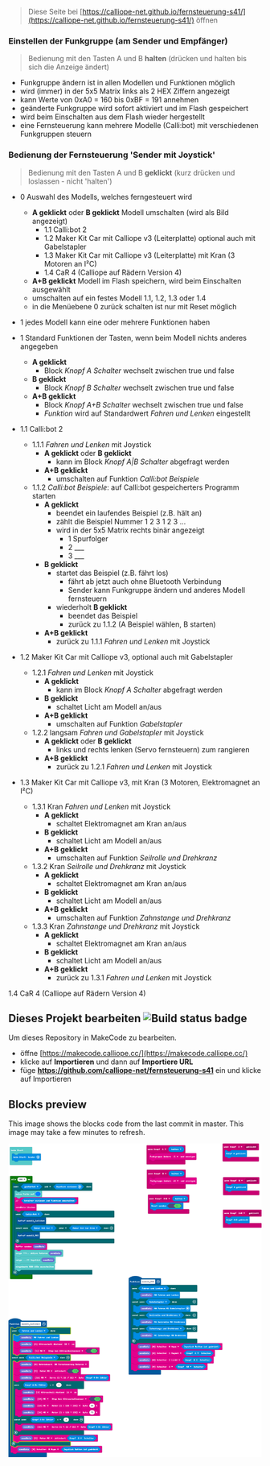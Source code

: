 
> Diese Seite bei [https://calliope-net.github.io/fernsteuerung-s41/](https://calliope-net.github.io/fernsteuerung-s41/) öffnen

### Einstellen der Funkgruppe (am Sender und Empfänger)

> Bedienung mit den Tasten A und B **halten** (drücken und halten bis sich die Anzeige ändert)

* Funkgruppe ändern ist in allen Modellen und Funktionen möglich
* wird (immer) in der 5x5 Matrix links als 2 HEX Ziffern angezeigt
* kann Werte von 0xA0 = 160 bis 0xBF = 191 annehmen
* geänderte Funkgruppe wird sofort aktiviert und im Flash gespeichert
* wird beim Einschalten aus dem Flash wieder hergestellt
* eine Fernsteuerung kann mehrere Modelle (Calli:bot) mit verschiedenen Funkgruppen steuern


### Bedienung der Fernsteuerung 'Sender mit Joystick'

> Bedienung mit den Tasten A und B **geklickt** (kurz drücken und loslassen - nicht 'halten')

* 0 Auswahl des Modells, welches ferngesteuert wird
  * **A geklickt** oder **B geklickt** Modell umschalten (wird als Bild angezeigt)
    * 1.1 Calli:bot 2
    * 1.2 Maker Kit Car mit Calliope v3 (Leiterplatte) optional auch mit Gabelstapler
    * 1.3 Maker Kit Car mit Calliope v3 (Leiterplatte) mit Kran (3 Motoren an I²C)
    * 1.4 CaR 4 (Calliope auf Rädern Version 4)
  * **A+B geklickt** Modell im Flash speichern, wird beim Einschalten ausgewählt
  * umschalten auf ein festes Modell 1.1, 1.2, 1.3 oder 1.4
  * in die Menüebene 0 zurück schalten ist nur mit Reset möglich

* 1 jedes Modell kann eine oder mehrere Funktionen haben
* 1 Standard Funktionen der Tasten, wenn beim Modell nichts anderes angegeben
  * **A geklickt** 
    * Block *Knopf A Schalter* wechselt zwischen true und false
  * **B geklickt**
    * Block *Knopf B Schalter* wechselt zwischen true und false
  * **A+B geklickt**
    * Block *Knopf A+B Schalter* wechselt zwischen true und false
    * *Funktion* wird auf Standardwert *Fahren und Lenken* eingestellt

* 1.1 Calli:bot 2
  * 1.1.1 *Fahren und Lenken* mit Joystick
    * **A geklickt** oder **B geklickt**
      * kann im Block *Knopf A\|B Schalter* abgefragt werden
    * **A+B geklickt**
      * umschalten auf Funktion *Calli:bot Beispiele*
  * 1.1.2 *Calli:bot Beispiele*: auf Calli:bot gespeicherters Programm starten
    * **A geklickt**
      * beendet ein laufendes Beispiel (z.B. hält an)
      * zählt die Beispiel Nummer 1 2 3 1 2 3 ...
      * wird in der 5x5 Matrix rechts binär angezeigt
        * 1 Spurfolger
        * 2 ___
        * 3 ___
    * **B geklickt**
      * startet das Beispiel (z.B. fährt los)
        * fährt ab jetzt auch ohne Bluetooth Verbindung
        * Sender kann Funkgruppe ändern und anderes Modell fernsteuern
      * wiederholt **B geklickt**
        * beendet das Beispiel
        * zurück zu 1.1.2 (A Beispiel wählen, B starten)
    * **A+B geklickt**
      * zurück zu 1.1.1 *Fahren und Lenken* mit Joystick

* 1.2 Maker Kit Car mit Calliope v3, optional auch mit Gabelstapler
  * 1.2.1 *Fahren und Lenken* mit Joystick
    * **A geklickt**
      * kann im Block *Knopf A Schalter* abgefragt werden
    * **B geklickt**
      * schaltet Licht am Modell an/aus
    * **A+B geklickt**
      * umschalten auf Funktion *Gabelstapler*
  * 1.2.2 langsam *Fahren und Gabelstapler* mit Joystick
    * **A geklickt** oder **B geklickt**
      * links und rechts lenken (Servo fernsteuern) zum rangieren
    * **A+B geklickt**
      * zurück zu 1.2.1 *Fahren und Lenken* mit Joystick

* 1.3 Maker Kit Car mit Calliope v3, mit Kran (3 Motoren, Elektromagnet an I²C)
  * 1.3.1 Kran *Fahren und Lenken* mit Joystick
    * **A geklickt**
      * schaltet Elektromagnet am Kran an/aus
    * **B geklickt**
      * schaltet Licht am Modell an/aus
    * **A+B geklickt**
      * umschalten auf Funktion *Seilrolle und Drehkranz*
  * 1.3.2 Kran *Seilrolle und Drehkranz* mit Joystick
    * **A geklickt**
      * schaltet Elektromagnet am Kran an/aus
    * **B geklickt**
      * schaltet Licht am Modell an/aus
    * **A+B geklickt**
      * umschalten auf Funktion *Zahnstange und Drehkranz*
  * 1.3.3 Kran *Zahnstange und Drehkranz* mit Joystick
    * **A geklickt**
      * schaltet Elektromagnet am Kran an/aus
    * **B geklickt**
      * schaltet Licht am Modell an/aus
    * **A+B geklickt**
      * zurück zu 1.3.1 *Fahren und Lenken* mit Joystick

1.4 CaR 4 (Calliope auf Rädern Version 4)


## Dieses Projekt bearbeiten ![Build status badge](https://github.com/calliope-net/fernsteuerung-s41/workflows/MakeCode/badge.svg)

Um dieses Repository in MakeCode zu bearbeiten.

* öffne [https://makecode.calliope.cc/](https://makecode.calliope.cc/)
* klicke auf **Importieren** und dann auf **Importiere URL**
* füge **https://github.com/calliope-net/fernsteuerung-s41** ein und klicke auf Importieren

## Blocks preview

This image shows the blocks code from the last commit in master.
This image may take a few minutes to refresh.

![A rendered view of the blocks](https://github.com/calliope-net/fernsteuerung-s41/raw/master/.github/makecode/blocks.png)

